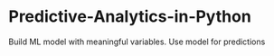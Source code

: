 # Predictive-Analytics-in-Python
Build ML model with meaningful variables. Use model for predictions 
